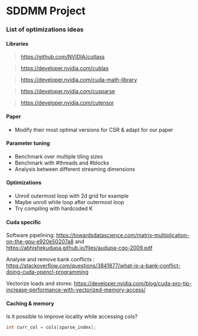 # SDDMM Project

### List of optimizations ideas

#### Libraries 

> https://github.com/NVIDIA/cutlass

> https://developer.nvidia.com/cublas

> https://developer.nvidia.com/cuda-math-library

> https://developer.nvidia.com/cusparse

> https://developer.nvidia.com/cutensor

#### Paper 

* Modify their most optimal versions for CSR & adapt for our paper

#### Parameter tuning

* Benchmark over multiple tiling sizes 
* Benchmark with #threads and #blocks
* Analysis between different streaming dimensions

#### Optimizations

* Unroll outermost loop with 2d grid for example
* Maybe unroll while loop after outermost loop
* Try compiling with hardcoded K

#### Cuda specific

Software pipelining: https://towardsdatascience.com/matrix-multiplication-on-the-gpu-e920e50207a8 and https://abhishekudupa.github.io/files/audupa-cgo-2009.pdf

Analyse and remove bank conflicts : https://stackoverflow.com/questions/3841877/what-is-a-bank-conflict-doing-cuda-opencl-programming

Vectorize loads and stores: https://developer.nvidia.com/blog/cuda-pro-tip-increase-performance-with-vectorized-memory-access/

#### Caching & memory

Is it possible to improve locality while accessing cols?

```c
int curr_col = cols[sparse_index];
```

